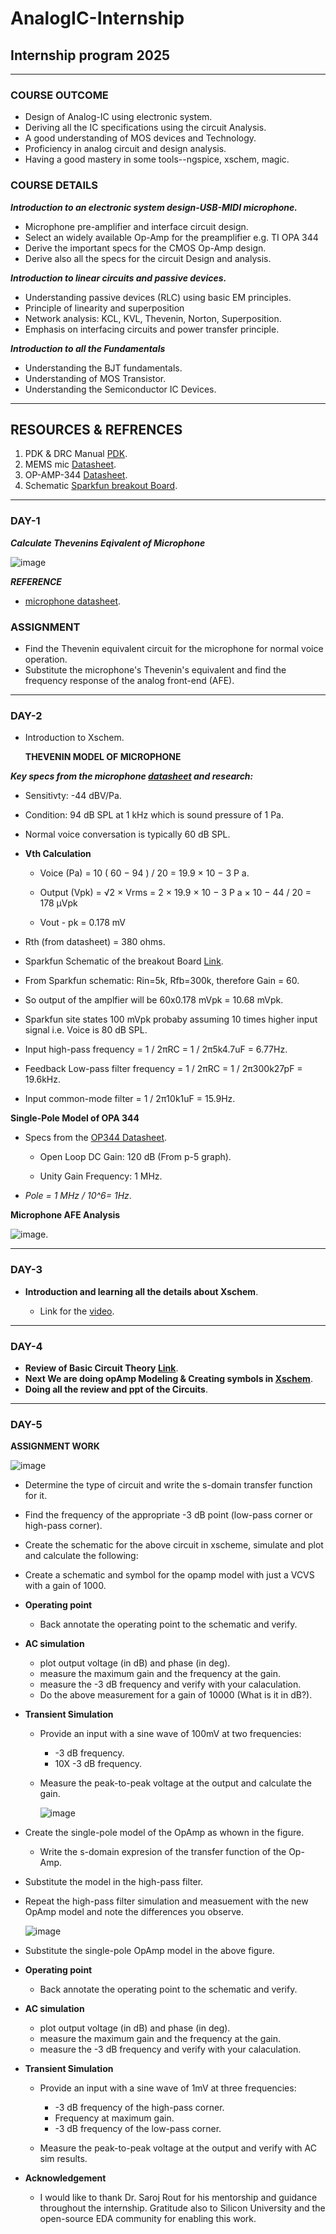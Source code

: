 # AnalogIC-Internship

## Internship program 2025
-------------------------------------------------------------------------------------

### COURSE OUTCOME

- Design of Analog-IC using electronic system.
- Deriving all the IC specifications using the circuit Analysis.
- A good understanding of MOS devices and Technology.
- Proficiency in analog circuit and design analysis.
- Having a good mastery in some tools--ngspice, xschem, magic.

### COURSE DETAILS
***Introduction to an electronic system design-USB-MIDI microphone.***

- Microphone pre-amplifier and interface circuit design.
- Select an widely available Op-Amp for the preamplifier e.g. TI OPA 344
- Derive the important specs for the CMOS Op-Amp design.
- Derive also all the specs for the circuit Design and analysis.

***Introduction to linear circuits and passive devices.***

- Understanding passive devices (RLC) using basic EM principles.
- Principle of linearity and superposition
- Network analysis: KCL, KVL, Thevenin, Norton, Superposition.
- Emphasis on interfacing circuits and power transfer principle.

***Introduction to all the Fundamentals***

- Understanding the BJT fundamentals. 
- Understanding of MOS Transistor.
- Understanding the Semiconductor IC Devices.
  
---------------------------------------------------------------------------------------------------

## RESOURCES & REFRENCES
1. PDK & DRC Manual  [PDK](https://github.com/silicon-vlsi/SI-2025-AnalogIC/blob/main/docs/skywater-pdk-readthedocs-io-en-main.pdf).
2. MEMS mic  [Datasheet](https://cdn.sparkfun.com/assets/0/5/8/b/1/SPH8878LR5H-1_Lovato_DS.pdf).
3. OP-AMP-344 [Datasheet](https://www.ti.com/lit/ds/symlink/opa345.pdf?ts=1748277734116&ref_url=https%253A%252F%252Fwww.google.com%252F).
4. Schematic [Sparkfun breakout Board](https://cdn.sparkfun.com/assets/7/5/6/e/d/SparkFun_Analog_MEMS_Microphone_Breakout_SPH8878LR5H-1.pdf).

-----------------------------------------------------------------------------------------------------

### DAY-1


***Calculate Thevenins Eqivalent of Microphone*** 
  
   ![image](https://github.com/user-attachments/assets/d37c7979-a279-427b-b419-542bcb5d5a04)
  
   ***REFERENCE***
   - [microphone datasheet](https://cdn.sparkfun.com/assets/0/5/8/b/1/SPH8878LR5H-1_Lovato_DS.pdf).
 
  ### ASSIGNMENT 
   - Find the Thevenin equivalent circuit for the microphone for normal voice operation.
   - Substitute the microphone's Thevenin's equivalent and find the frequency response of the analog front-end (AFE).
------------------------------------------------------------------------------------------------------------
### DAY-2

   - Introduction to Xschem.
     
     **THEVENIN MODEL OF MICROPHONE**
     
   ***Key specs from the microphone [datasheet](https://cdn.sparkfun.com/assets/0/5/8/b/1/SPH8878LR5H-1_Lovato_DS.pdf) and research:***
     
   - Sensitivty: -44 dBV/Pa.
   - Condition: 94 dB SPL at 1 kHz which is sound pressure of 1 Pa.
   - Normal voice conversation is typically 60 dB SPL.
     
   -  **Vth Calculation**
   
      - Voice (Pa) = 
10
(
60
−
94
)
/
20
=
19.9
×
10
−
3
P
a. 
  
      - Output (Vpk) =
√2
×
Vrms
=
2
×
19.9
×
10
−
3
P
a
×
10
−
44
/
20
=
178
μVpk

      - Vout - pk =
      0.178 mV

- Rth (from datasheet) = 380 ohms.

- Sparkfun Schematic of the breakout Board   [Link](https://cdn.sparkfun.com/assets/7/5/6/e/d/SparkFun_Analog_MEMS_Microphone_Breakout_SPH8878LR5H-1.pdf).
- From Sparkfun schematic: Rin=5k, Rfb=300k, therefore Gain = 60.
- So output of the amplfier will be 60x0.178 mVpk = 10.68 mVpk.
- Sparkfun site states 100 mVpk probaby assuming 10 times higher input signal i.e. Voice is 80 dB SPL.
- Input high-pass frequency =  1 / 2πRC = 1 / 2π5k4.7uF = 6.77Hz.
- Feedback Low-pass filter frequency =  1 / 2πRC = 1 / 2π300k27pF = 19.6kHz.
- Input common-mode filter =  1 / 2π10k1uF = 15.9Hz.


**Single-Pole Model of OPA 344**

  - Specs from the [OP344 Datasheet](https://www.ti.com/lit/ds/symlink/opa344.pdf?ts=1747822666491&ref_url=https%253A%252F%252Fwww.google.com%252F).

       - Open Loop DC Gain: 120 dB (From p-5 graph).
   
       - Unity Gain Frequency: 1 MHz.
  - *Pole = 1 MHz / 10^6= 1Hz*.






**Microphone AFE Analysis**

![image](https://github.com/user-attachments/assets/ba6269d3-3eab-4644-8a5c-1129533309e0).



------------------------------------------------------------------------------------------------------------------------------------------------------


### DAY-3

- **Introduction and learning all the details about Xschem**.


  - Link for the [video](https://www.youtube.com/watch?v=yKtu7QzSa78).


---------------------------------------------------------------------------------------------------------------------------------------------

### DAY-4

- **Review of Basic Circuit Theory   [Link](https://www.youtube.com/watch?v=Tmy_4_xQokA)**.
- **Next We are doing opAmp Modeling & Creating symbols in [Xschem](https://www.youtube.com/watch?v=436GMbK09JI)**.
- **Doing all the review and ppt of the Circuits**.


-----------------------------------------------------------------------------------------------------------------------------------------------


### DAY-5

**ASSIGNMENT WORK**

![image](https://github.com/user-attachments/assets/3144829a-ed08-4797-8f51-af665f2ba5c0)

- Determine the type of circuit and write the s-domain transfer function for it.
- Find the frequency of the appropriate -3 dB point (low-pass corner or high-pass corner).
- Create the schematic for the above circuit in xscheme, simulate and plot and calculate the following:
- Create a schematic and symbol for the opamp model with just a VCVS with a gain of 1000.

- **Operating point**

    - Back annotate the operating point to the schematic and verify.

- **AC simulation**
  
   - plot output voltage (in dB) and phase (in deg).
   - measure the maximum gain and the frequency at the gain.
   - measure the -3 dB frequency and verify with your calaculation.
   - Do the above measurement for a gain of 10000 (What is it in dB?).

- **Transient Simulation**

   - Provide an input with a sine wave of 100mV at two frequencies:

      - -3 dB frequency.
      -  10X -3 dB frequency.
        
    - Measure the peak-to-peak voltage at the output and calculate the gain.
 
      ![image](https://github.com/user-attachments/assets/15ea22d4-5245-4d34-8607-02a15dc21cf8)


- Create the single-pole model of the OpAmp as whown in the figure.

     - Write the s-domain expresion of the transfer function of the Op-Amp.

- Substitute the model in the high-pass filter.
- Repeat the high-pass filter simulation and measuement with the new OpAmp model and note the differences you observe.

    ![image](https://github.com/user-attachments/assets/d094270a-da5d-4714-8595-fae92ebf72bc)

- Substitute the single-pole OpAmp model in the above figure.
  
- **Operating point**
  
   - Back annotate the operating point to the schematic and verify.

- **AC simulation**
    
    - plot output voltage (in dB) and phase (in deg).
    - measure the maximum gain and the frequency at the gain.
    - measure the -3 dB frequency and verify with your calaculation.

- **Transient Simulation**
  
   - Provide an input with a sine wave of 1mV at three frequencies:
         
      - -3 dB frequency of the high-pass corner.
      - Frequency at maximum gain.
      - -3 dB frequency of the low-pass corner.

   - Measure the peak-to-peak voltage at the output and verify with AC sim results.
 
- **Acknowledgement**
  - I would like to thank Dr. Saroj Rout for his mentorship and guidance throughout the internship. Gratitude also to Silicon University and the open-source EDA community for enabling this work. 

  





    



